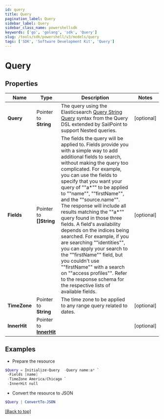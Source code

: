 ```yaml
---
id: query
title: Query
pagination_label: Query
sidebar_label: Query
sidebar_class_name: powershellsdk
keywords: ['go', 'golang', 'sdk', 'Query'] 
slug: /tools/sdk/powershell/v3/models/query
tags: ['SDK', 'Software Development Kit', 'Query']
---
```



# Query

## Properties

Name | Type | Description | Notes
------------ | ------------- | ------------- | -------------
**Query** |  Pointer to **String** | The query using the Elasticsearch [Query String Query](https://www.elastic.co/guide/en/elasticsearch/reference/5.2/query-dsl-query-string-query.html#query-string) syntax from the Query DSL extended by SailPoint to support Nested queries. | [optional] 
**Fields** |  Pointer to **[]String** | The fields the query will be applied to.  Fields provide you with a simple way to add additional fields to search, without making the query too complicated.  For example, you can use the fields to specify that you want your query of &quot;&quot;a*&quot;&quot; to be applied to &quot;&quot;name&quot;&quot;, &quot;&quot;firstName&quot;&quot;, and the &quot;&quot;source.name&quot;&quot;.  The response will include all results matching the &quot;&quot;a*&quot;&quot; query found in those three fields.  A field&#39;s availability depends on the indices being searched.  For example, if you are searching &quot;&quot;identities&quot;&quot;, you can apply your search to the &quot;&quot;firstName&quot;&quot; field, but you couldn&#39;t use &quot;&quot;firstName&quot;&quot; with a search on &quot;&quot;access profiles&quot;&quot;.  Refer to the response schema for the respective lists of available fields.  | [optional] 
**TimeZone** |  Pointer to **String** | The time zone to be applied to any range query related to dates. | [optional] 
**InnerHit** |  Pointer to [**InnerHit**](inner-hit) |  | [optional] 

## Examples

- Prepare the resource
```powershell
$Query = Initialize-Query  -Query name:a* `
 -Fields [name] `
 -TimeZone America/Chicago `
 -InnerHit null
```

- Convert the resource to JSON
```powershell
$Query | ConvertTo-JSON
```


[[Back to top]](#) 

